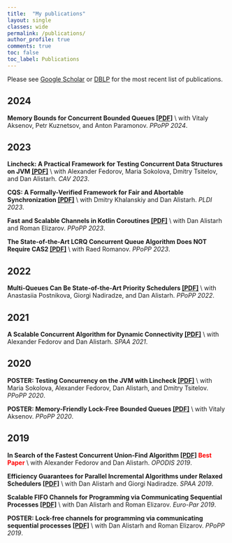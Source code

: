 ```yaml
---
title:  "My publications"
layout: single
classes: wide
permalink: /publications/
author_profile: true
comments: true
toc: false
toc_label: Publications
---
```


Please see [Google Scholar](https://scholar.google.com/citations?user=6ehffhoAAAAJ&hl=en) or [DBLP](https://dblp.org/pid/235/2563.html) for the most recent list of publications.

## 2024

**Memory Bounds for Concurrent Bounded Queues [\[PDF\]](/publications/ppopp24-bounded-queues.pdf)** <a id="ppopp24-bounded-queues"/>\\
with Vitaly Aksenov, Petr Kuznetsov, and Anton Paramonov. *PPoPP 2024*.

## 2023

**Lincheck: A Practical Framework for Testing Concurrent Data Structures on JVM [\[PDF\]](/publications/cav23-lincheck.pdf)** <a id="cav23-lincheck"/>\\
with Alexander Fedorov, Maria Sokolova, Dmitry Tsitelov, and Dan Alistarh. *CAV 2023*.

**CQS: A Formally-Verified Framework for Fair and Abortable Synchronization [\[PDF\]](/publications/pldi23-cqs.pdf)** <a id="pldi23-cqs"/>\\
with Dmitry Khalanskiy and Dan Alistarh. *PLDI 2023*.

**Fast and Scalable Channels in Kotlin Coroutines [\[PDF\]](/publications/ppopp23-channels.pdf)** <a id="ppopp23-channels"/>\\
with Dan Alistarh and Roman Elizarov. *PPoPP 2023*.

**The State-of-the-Art LCRQ Concurrent Queue Algorithm Does NOT Require CAS2 [\[PDF\]](/publications/ppopp23-lprq.pdf)** <a id="ppopp23-lprq"/>\\
with Raed Romanov. *PPoPP 2023*.


## 2022

**Multi-Queues Can Be State-of-the-Art Priority Schedulers [\[PDF\]](/publications/ppopp22-smq.pdf)** <a id="ppopp22-smq"/>\\
with Anastasiia Postnikova, Giorgi Nadiradze, and Dan Alistarh. *PPoPP 2022*.

## 2021

**A Scalable Concurrent Algorithm for Dynamic Connectivity [\[PDF\]](/publications/spaa21-dynamic-connectivity.pdf)** <a id="spaa21-dynamic-connectivity"/>\\
with Alexander Fedorov and Dan Alistarh. *SPAA 2021*.


## 2020

**POSTER: Testing Concurrency on the JVM with Lincheck [\[PDF\]](/publications/ppopp20-lincheck.pdf)** <a id="ppopp20-lincheck"/>\\
with Maria Sokolova, Alexander Fedorov, Dan Alistarh, and Dmitry Tsitelov. *PPoPP 2020*.

**POSTER: Memory-Friendly Lock-Free Bounded Queues [\[PDF\]](/publications/ppopp20-queues.pdf)** <a id="ppopp20-bounded-queues"/>\\
with Vitaly Aksenov. *PPoPP 2020*.


## 2019

**In Search of the Fastest Concurrent Union-Find Algorithm [\[PDF\]](/publications/opodis19-dsu.pdf) <span style="color: red">Best Paper</span>** <a id="opodis19-union-find"/>\\
with Alexander Fedorov and Dan Alistarh. *OPODIS 2019*.

**Efficiency Guarantees for Parallel Incremental Algorithms under Relaxed Schedulers [\[PDF\]](/publications/spaa19-relaxed-schedulers.pdf)** <a id="spaa19-mq"/>\\
with Dan Alistarh and Giorgi Nadiradze. *SPAA 2019*.

**Scalable FIFO Channels for Programming via Communicating Sequential Processes [\[PDF\]](/publications/europar19-channels.pdf)** <a id="europar19-channels"/>\\
with Dan Alistarh and Roman Elizarov. *Euro-Par 2019*.

**POSTER: Lock-free channels for programming via communicating sequential processes [\[PDF\]](/publications/ppopp19-channels.pdf)** <a id="ppopp19-channels"/>\\
with Dan Alistarh and Roman Elizarov. *PPoPP 2019*.

